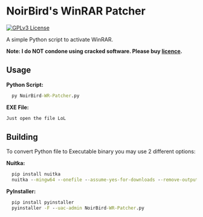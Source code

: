 
# NoirBird's WinRAR Patcher

[![GPLv3 License](https://img.shields.io/badge/License-GPL%20v3-yellow.svg)](https://opensource.org/licenses/)

A simple Python script to activate WinRAR.

**Note: I do NOT condone using cracked software. Please buy [licence](https://www.rarlab.com/shop2rarlab-index.php?prod=winrar&x-source=winraronly).**
## Usage

**Python Script:**

```bat
  py NoirBird-WR-Patcher.py
```

**EXE File:**

```bat
Just open the file LoL
```


## Building

To convert Python file to Executable binary you may use 2 different options:

**Nuitka:**

```bat
  pip install nuitka
  nuitka --mingw64 --onefile --assume-yes-for-downloads --remove-output --output-filename=NBWRPatcher "NoirBird-WR-Patcher.py"
```

**PyInstaller:**

```bat
  pip install pyinstaller
  pyinstaller -F --uac-admin NoirBird-WR-Patcher.py
```
